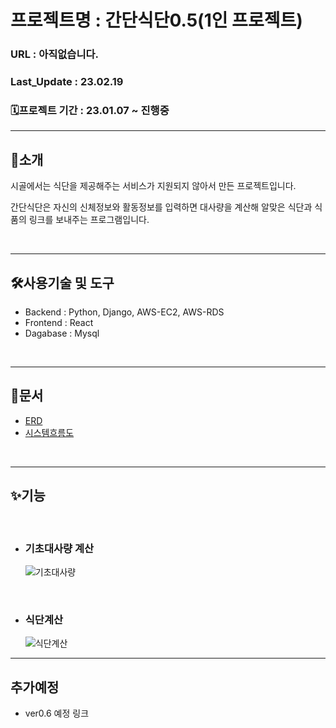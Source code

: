 # 프로젝트명 : 간단식단0.5(1인 프로젝트)

### URL : 아직없습니다.
### Last_Update : 23.02.19
### 🗓프로젝트 기간 : 23.01.07 ~ 진행중
---

## 🍱소개

시골에서는 식단을 제공해주는 서비스가 지원되지 않아서 만든 프로젝트입니다.  

간단식단은 자신의 신체정보와 활동정보를 입력하면 대사량을 계산해 알맞은 식단과 식품의 링크를 보내주는 프로그램입니다.

<br>

---

## 🛠사용기술 및 도구
- Backend : Python, Django, AWS-EC2, AWS-RDS
- Frontend : React
- Dagabase : Mysql

<br />

---
## 📕문서

- [ERD]()
- [시스템흐름도]()


<br />

---

## ✨기능
<br />

- ### 기초대사량 계산

    ![기초대사량](https://user-images.githubusercontent.com/87049249/195292923-cfd86520-7d4a-4586-8ee3-e35043b1d69a.gif)

<br />

- ### 식단계산

    ![식단계산](https://user-images.githubusercontent.com/87049249/195292911-3ef8374c-f0aa-46dc-9d9c-5cfd53932b32.gif)


---
## 추가예정
- ver0.6 예정 링크